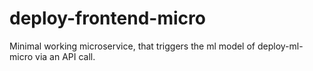 # deploy-frontend-micro
Minimal working microservice, that triggers the ml model of deploy-ml-micro via an API call.
